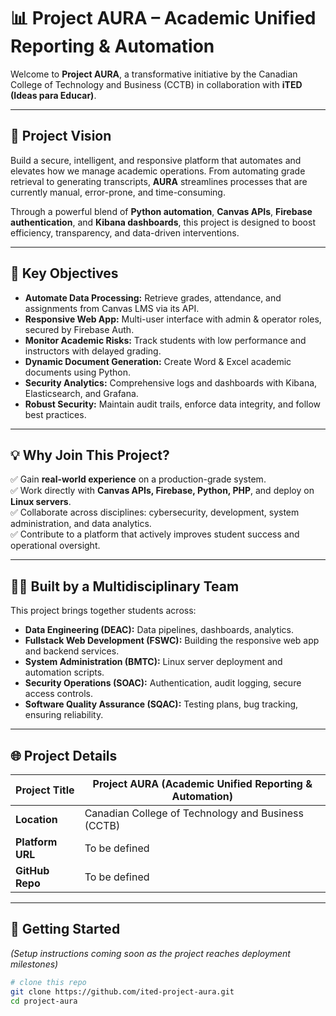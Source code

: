 # 📊 Project AURA – Academic Unified Reporting & Automation

Welcome to **Project AURA**, a transformative initiative by the Canadian College of Technology and Business (CCTB) in collaboration with **iTED (Ideas para Educar)**.

---

## 🚀 Project Vision

Build a secure, intelligent, and responsive platform that automates and elevates how we manage academic operations. From automating grade retrieval to generating transcripts, **AURA** streamlines processes that are currently manual, error-prone, and time-consuming.

Through a powerful blend of **Python automation**, **Canvas APIs**, **Firebase authentication**, and **Kibana dashboards**, this project is designed to boost efficiency, transparency, and data-driven interventions.

---

## 🎯 Key Objectives

- **Automate Data Processing:** Retrieve grades, attendance, and assignments from Canvas LMS via its API.
- **Responsive Web App:** Multi-user interface with admin & operator roles, secured by Firebase Auth.
- **Monitor Academic Risks:** Track students with low performance and instructors with delayed grading.
- **Dynamic Document Generation:** Create Word & Excel academic documents using Python.
- **Security Analytics:** Comprehensive logs and dashboards with Kibana, Elasticsearch, and Grafana.
- **Robust Security:** Maintain audit trails, enforce data integrity, and follow best practices.

---

## 💡 Why Join This Project?

✅ Gain **real-world experience** on a production-grade system.  
✅ Work directly with **Canvas APIs, Firebase, Python, PHP**, and deploy on **Linux servers**.  
✅ Collaborate across disciplines: cybersecurity, development, system administration, and data analytics.  
✅ Contribute to a platform that actively improves student success and operational oversight.

---

## 🧑‍💻 Built by a Multidisciplinary Team

This project brings together students across:

- **Data Engineering (DEAC):** Data pipelines, dashboards, analytics.
- **Fullstack Web Development (FSWC):** Building the responsive web app and backend services.
- **System Administration (BMTC):** Linux server deployment and automation scripts.
- **Security Operations (SOAC):** Authentication, audit logging, secure access controls.
- **Software Quality Assurance (SQAC):** Testing plans, bug tracking, ensuring reliability.

---

## 🌐 Project Details

| **Project Title** | Project AURA (Academic Unified Reporting & Automation) |
|-------------------|-------------------------------------------------------|
| **Location**      | Canadian College of Technology and Business (CCTB)     |
| **Platform URL**  | To be defined                                         |
| **GitHub Repo**   | To be defined                                         |

---

## 🚀 Getting Started

_(Setup instructions coming soon as the project reaches deployment milestones)_

```bash
# clone this repo
git clone https://github.com/ited-project-aura.git
cd project-aura
